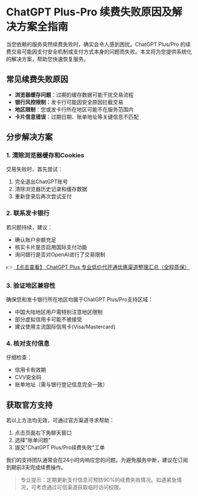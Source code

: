 # ChatGPT Plus-Pro 续费失败原因及解决方案全指南

当您依赖的服务突然续费失败时，确实会令人感到困扰。ChatGPT Plus/Pro 的续费交易可能因支付安全机制或支付方式本身的问题而失败。本文将为您提供系统化的解决方案，帮助您快速恢复服务。

## 常见续费失败原因

- **浏览器缓存问题**：过期的缓存数据可能干扰交易流程
- **银行风控限制**：发卡行可能因安全原因拦截交易
- **地区限制**：您或发卡行所在地区可能不在服务范围内
- **卡片信息错误**：过期日期、账单地址等关键信息不匹配

## 分步解决方案

### 1. 清除浏览器缓存和Cookies
交易失败时，首先尝试：
1. 完全退出ChatGPT账号
2. 清除浏览器历史记录和缓存数据
3. 重新登录后再次尝试支付

### 2. 联系发卡银行
若问题持续，建议：
- 确认账户余额充足
- 核实卡片是否启用国际支付功能
- 询问银行是否对OpenAI进行了交易限制

👉 [【点击查看】 ChatGPT Plus 专业低价代开通优惠渠道整理汇总（全程质保）](https://bit.ly/DaiKai)

### 3. 验证地区兼容性
确保您和发卡银行所在地区均属于ChatGPT Plus/Pro支持区域：
- 中国大陆地区用户需特别注意地区限制
- 部分虚拟信用卡可能不被接受
- 建议使用主流国际信用卡(Visa/Mastercard)

### 4. 核对支付信息
仔细检查：
- 信用卡有效期
- CVV安全码
- 账单地址（需与银行登记信息完全一致）

## 获取官方支持
若以上方法均无效，可通过官方渠道寻求帮助：
1. 点击页面右下角聊天窗口
2. 选择"账单问题"
3. 提交"ChatGPT Plus/Pro续费失败"工单

我们的支持团队通常会在24小时内响应您的问题。为避免服务中断，建议在订阅到期前3天完成续费操作。

> 专业提示：定期更新支付信息可预防90%的续费失败情况。如遇紧急情况，可考虑通过可信渠道获取临时访问权限。